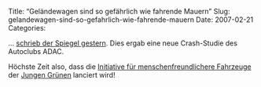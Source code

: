Title: “Geländewagen sind so gefährlich wie fahrende Mauern”
Slug: gelandewagen-sind-so-gefahrlich-wie-fahrende-mauern
Date: 2007-02-21
Categories:

... [schrieb der Spiegel gestern](http://www.spiegel.de/auto/aktuell/0,1518,467437,00.html). Dies ergab eine neue Crash-Studie des Autoclubs ADAC.

Höchste Zeit also, dass die [Initiative für menschenfreundlichere Fahrzeuge](http://www.menschenfreundlicher.ch/) der [Jungen Grünen](http://www.jungegruene.ch/) lanciert wird!
